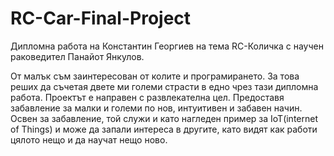 # RC-Car-Final-Project
Дипломна работа на Константин Георгиев на тема RC-Количка с научен раковедител Панайот Янкулов. 

От малък съм заинтересован от колите и програмирането. За това реших да съчетая двете ми големи страсти в едно чрез тази дипломна работа. Проектът е направен с развлекателна цел. Предоставя забавление за малки и големи по нов, интуитивен и забавен начин. Освен за забавление, той служи и като нагледен пример за IoT(internet of Things) и може да запали интереса в другите, като видят как работи цялото нещо и да научат нещо ново. 

